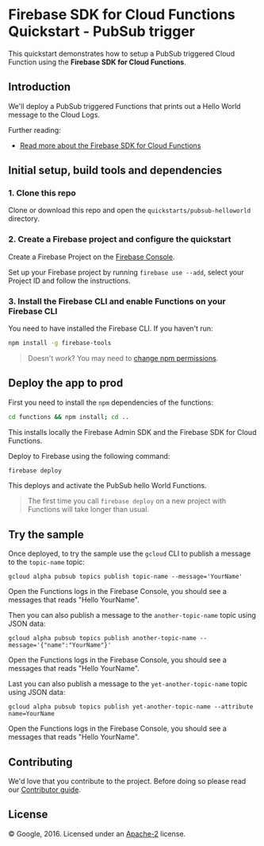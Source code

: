 # Firebase SDK for Cloud Functions Quickstart - PubSub trigger

This quickstart demonstrates how to setup a PubSub triggered Cloud Function using the **Firebase SDK for Cloud Functions**.


## Introduction

We'll deploy a PubSub triggered Functions that prints out a Hello World message to the Cloud Logs.

Further reading:

 - [Read more about the Firebase SDK for Cloud Functions](https://firebase.google.com/docs/functions/)


## Initial setup, build tools and dependencies

### 1. Clone this repo

Clone or download this repo and open the `quickstarts/pubsub-helloworld` directory.


### 2. Create a Firebase project and configure the quickstart

Create a Firebase Project on the [Firebase Console](https://console.firebase.google.com).

Set up your Firebase project by running `firebase use --add`, select your Project ID and follow the instructions.


### 3. Install the Firebase CLI and enable Functions on your Firebase CLI

You need to have installed the Firebase CLI. If you haven't run:

```bash
npm install -g firebase-tools
```

> Doesn't work? You may need to [change npm permissions](https://docs.npmjs.com/getting-started/fixing-npm-permissions).


## Deploy the app to prod

First you need to install the `npm` dependencies of the functions:

```bash
cd functions && npm install; cd ..
```

This installs locally the Firebase Admin SDK and the Firebase SDK for Cloud Functions.

Deploy to Firebase using the following command:

```bash
firebase deploy
```

This deploys and activate the PubSub hello World Functions.

> The first time you call `firebase deploy` on a new project with Functions will take longer than usual.


## Try the sample

Once deployed, to try the sample use the `gcloud` CLI to publish a message to the `topic-name` topic:

```
gcloud alpha pubsub topics publish topic-name --message='YourName'
```

Open the Functions logs in the Firebase Console, you should see a messages that reads "Hello YourName".

Then you can also publish a message to the `another-topic-name` topic using JSON data:

```
gcloud alpha pubsub topics publish another-topic-name --message='{"name":"YourName"}'
```

Open the Functions logs in the Firebase Console, you should see a messages that reads "Hello YourName".

Last you can also publish a message to the `yet-another-topic-name` topic using JSON data:

```
gcloud alpha pubsub topics publish yet-another-topic-name --attribute name=YourName
```

Open the Functions logs in the Firebase Console, you should see a messages that reads "Hello YourName".


## Contributing

We'd love that you contribute to the project. Before doing so please read our [Contributor guide](../../CONTRIBUTING.md).


## License

© Google, 2016. Licensed under an [Apache-2](../../LICENSE) license.